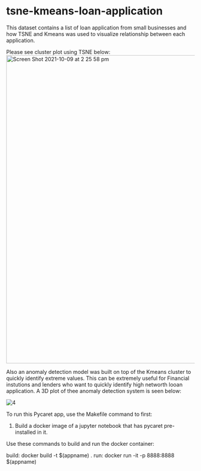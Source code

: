 # tsne-kmeans-loan-application
This dataset contains a list of loan application from small businesses and how TSNE and Kmeans was used to visualize relationship between each application.

Please see cluster plot using TSNE below:
<img width="823" alt="Screen Shot 2021-10-09 at 2 25 58 pm" src="https://user-images.githubusercontent.com/32384910/136642570-573a7eae-2c56-492f-a2ac-cdc8781cb2ff.png">

Also an anomaly detection model was built on top of the Kmeans cluster to quickly identify extreme values. This can be extremely useful for Financial instutions and lenders who want to quickly identify high networth looan application. A 3D plot of thee anomaly detection system is seen below:

![4](https://user-images.githubusercontent.com/32384910/141665751-30800d67-8e07-4614-9e06-642b7da3b731.png)

To run this Pycaret app, use the Makefile command to first:

1. Build a docker image of a jupyter notebook that has pycaret pre-installed in it.

Use these commands to build and run the docker container:

build:
	docker build -t $(appname) .
run:
	docker run -it -p 8888:8888 $(appname)
